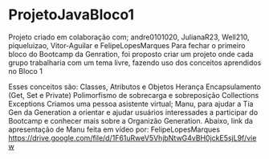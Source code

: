 # ProjetoJavaBloco1
Projeto criado em colaboração com; andre0101020, JulianaR23, Well210, piqueluizao, Vitor-Aguilar e FelipeLopesMarques
Para fechar o primeiro bloco do Bootcamp da Genration, foi proposto criar  um projeto onde cada grupo trabalharia com um tema livre,
fazendo uso dos conceitos aprendidos no Bloco 1

Esses conceitos são:
Classes, Atributos e Objetos
Herança
Encapsulamento (Get, Set e Private)
Polimorfismo de sobrecarga e  sobreposição
Collections
Exceptions
Criamos uma pessoa asistente virtual; Manu, para ajudar a Tia Gen da Generation a orientar e ajudar usuários interessades a participar do Bootcamp e conhecer mais sobre a Organizão Generation.
Abaixo, link da apresentação de Manu feita em vídeo por: FelipeLopesMarques
https://drive.google.com/file/d/1F61uRweV5VhjbNtwG4vBH0jckE5sjL9f/view
